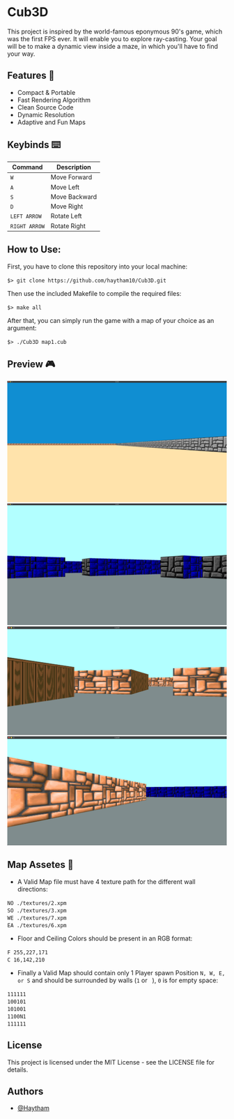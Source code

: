 # Cub3D
This project is inspired by the world-famous eponymous 90's game, which was the first FPS ever. It will enable you to explore ray-casting. Your goal will be to make a dynamic view inside a maze, in which you'll have to find your way.

## Features 💯

- Compact & Portable
- Fast Rendering Algorithm
- Clean Source Code
- Dynamic Resolution
- Adaptive and Fun Maps

## Keybinds ⌨️

| Command | Description |
| --- | --- |
| `W` | Move Forward |
| `A` | Move Left |
| `S` | Move Backward |
| `D` | Move Right |
| `LEFT ARROW` | Rotate Left |
| `RIGHT ARROW` | Rotate Right |

## How to Use:

First, you have to clone this repository into your local machine:

`$> git clone https://github.com/haytham10/Cub3D.git`

Then use the included Makefile to compile the required files:

`$> make all`

After that, you can simply run the game with a map of your choice as an argument:

`$> ./Cub3D map1.cub`

## Preview 🎮

<img src="https://github.com/haytham10/Cub3D/blob/master/preview/1.png">

<img src="https://github.com/haytham10/Cub3D/blob/master/preview/2.png">

<img src="https://github.com/haytham10/Cub3D/blob/master/preview/3.png">

<img src="https://github.com/haytham10/Cub3D/blob/master/preview/4.png">

## Map Assetes 🧭

- A Valid Map file must have 4 texture path for the different wall directions:

`NO ./textures/2.xpm`  
`SO ./textures/3.xpm`  
`WE ./textures/7.xpm`  
`EA ./textures/6.xpm`

- Floor and Ceiling Colors should be present in an RGB format:

`F 255,227,171`  
`C 16,142,210`

- Finally a Valid Map should contain only 1 Player spawn Position `N, W, E, or S` and should be surrounded by walls (`1` or ` `), `0` is for empty space:  

`111111`  
`100101`  
`101001`  
`1100N1`  
`111111`  

## License

This project is licensed under the MIT License - see the LICENSE file for details.

## Authors

- [@Haytham](https://www.github.com/haytham10)
